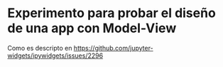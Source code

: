 # Experimento para probar el diseño de una app con Model-View

Como es descripto en https://github.com/jupyter-widgets/ipywidgets/issues/2296

